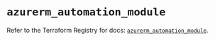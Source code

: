 # `azurerm_automation_module`

Refer to the Terraform Registry for docs: [`azurerm_automation_module`](https://registry.terraform.io/providers/hashicorp/azurerm/2.99.0/docs/resources/automation_module).
